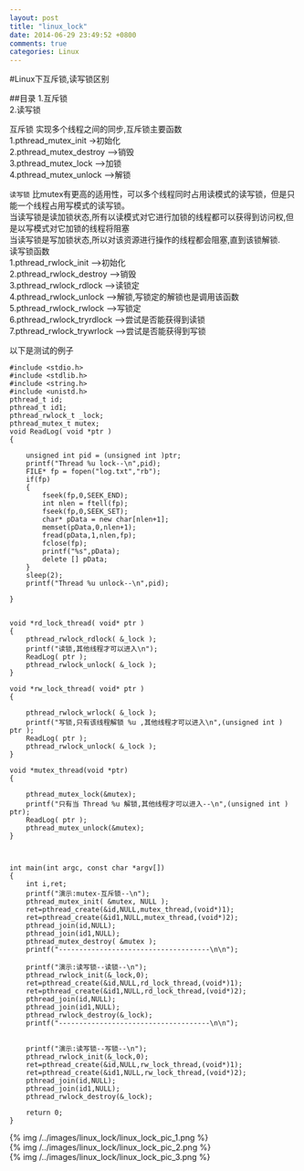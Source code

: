 ```yaml
---
layout: post
title: "linux_lock"
date: 2014-06-29 23:49:52 +0800
comments: true
categories: Linux
---
```


#Linux下互斥锁,读写锁区别

##目录
1.互斥锁  
2.读写锁   

互斥锁 实现多个线程之间的同步,互斥锁主要函数  
1.pthread_mutex_init ->初始化   
2.pthread_mutex_destroy -->销毁   
3.pthread_mutex_lock -->加锁  
4.pthread_mutex_unlock -->解锁   

`读写锁` 比mutex有更高的适用性，可以多个线程同时占用读模式的读写锁，但是只能一个线程占用写模式的读写锁。  
当读写锁是读加锁状态,所有以读模式对它进行加锁的线程都可以获得到访问权,但是以写模式对它加锁的线程将阻塞  
当读写锁是写加锁状态,所以对该资源进行操作的线程都会阻塞,直到该锁解锁.  
读写锁函数  
1.pthread_rwlock_init -->初始化  
2.pthread_rwlock_destroy -->销毁  
3.pthread_rwlock_rdlock -->读锁定  
4.pthread_rwlock_unlock -->解锁,写锁定的解锁也是调用该函数  
5.pthread_rwlock_rwlock -->写锁定   
6.pthread_rwlock_tryrdlock -->尝试是否能获得到读锁  
7.pthread_rwlock_trywrlock -->尝试是否能获得到写锁  

以下是测试的例子

```
#include <stdio.h>
#include <stdlib.h>
#include <string.h>
#include <unistd.h>
pthread_t id;
pthread_t id1;
pthread_rwlock_t _lock;
pthread_mutex_t mutex;
void ReadLog( void *ptr )
{

    unsigned int pid = (unsigned int )ptr;
    printf("Thread %u lock--\n",pid);
    FILE* fp = fopen("log.txt","rb");
    if(fp)
    {
        fseek(fp,0,SEEK_END);
        int nlen = ftell(fp);
        fseek(fp,0,SEEK_SET);
        char* pData = new char[nlen+1];
        memset(pData,0,nlen+1);
        fread(pData,1,nlen,fp);
        fclose(fp);
        printf("%s",pData);
        delete [] pData;
    }
    sleep(2);
    printf("Thread %u unlock--\n",pid);

}


void *rd_lock_thread( void* ptr )
{
    pthread_rwlock_rdlock( &_lock );
    printf("读锁,其他线程才可以进入\n");
    ReadLog( ptr );
    pthread_rwlock_unlock( &_lock );
}

void *rw_lock_thread( void* ptr )
{

    pthread_rwlock_wrlock( &_lock );
    printf("写锁,只有该线程解锁 %u ,其他线程才可以进入\n",(unsigned int ) ptr );
    ReadLog( ptr );
    pthread_rwlock_unlock( &_lock );
}

void *mutex_thread(void *ptr)
{

    pthread_mutex_lock(&mutex);
    printf("只有当 Thread %u 解锁,其他线程才可以进入--\n",(unsigned int ) ptr);
    ReadLog( ptr );
    pthread_mutex_unlock(&mutex);
}



int main(int argc, const char *argv[])
{
    int i,ret;
    printf("演示:mutex-互斥锁--\n");
    pthread_mutex_init( &mutex, NULL );
    ret=pthread_create(&id,NULL,mutex_thread,(void*)1);
    ret=pthread_create(&id1,NULL,mutex_thread,(void*)2);
    pthread_join(id,NULL);
    pthread_join(id1,NULL);
    pthread_mutex_destroy( &mutex );
    printf("-------------------------------------\n\n");

    printf("演示:读写锁--读锁--\n");
    pthread_rwlock_init(&_lock,0);
    ret=pthread_create(&id,NULL,rd_lock_thread,(void*)1);
    ret=pthread_create(&id1,NULL,rd_lock_thread,(void*)2);
    pthread_join(id,NULL);
    pthread_join(id1,NULL);
    pthread_rwlock_destroy(&_lock);
    printf("-------------------------------------\n\n");


    printf("演示:读写锁--写锁--\n");
    pthread_rwlock_init(&_lock,0);
    ret=pthread_create(&id,NULL,rw_lock_thread,(void*)1);
    ret=pthread_create(&id1,NULL,rw_lock_thread,(void*)2);
    pthread_join(id,NULL);
    pthread_join(id1,NULL);
    pthread_rwlock_destroy(&_lock);

    return 0;
}
```

{% img /../images/linux_lock/linux_lock_pic_1.png %}  
{% img /../images/linux_lock/linux_lock_pic_2.png %}  
{% img /../images/linux_lock/linux_lock_pic_3.png %}  
